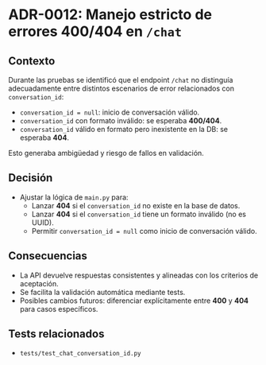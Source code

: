 # ADR-0012: Manejo estricto de errores 400/404 en `/chat`

## Contexto
Durante las pruebas se identificó que el endpoint `/chat` no distinguía adecuadamente entre distintos escenarios de error relacionados con `conversation_id`:
- `conversation_id = null`: inicio de conversación válido.
- `conversation_id` con formato inválido: se esperaba **400/404**.
- `conversation_id` válido en formato pero inexistente en la DB: se esperaba **404**.

Esto generaba ambigüedad y riesgo de fallos en validación.

## Decisión
- Ajustar la lógica de `main.py` para:
  - Lanzar **404** si el `conversation_id` no existe en la base de datos.
  - Lanzar **404** si el `conversation_id` tiene un formato inválido (no es UUID).
  - Permitir `conversation_id = null` como inicio de conversación válido.

## Consecuencias
- La API devuelve respuestas consistentes y alineadas con los criterios de aceptación.
- Se facilita la validación automática mediante tests.
- Posibles cambios futuros: diferenciar explícitamente entre **400** y **404** para casos específicos.

## Tests relacionados
- `tests/test_chat_conversation_id.py`
